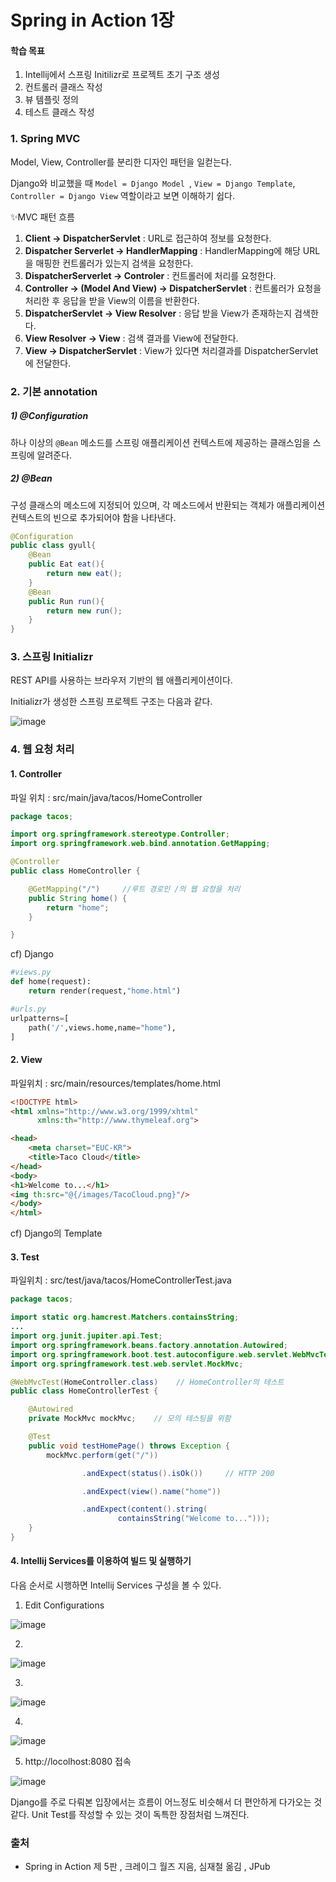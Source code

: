 # Spring in Action 1장

#### 학습 목표

1. Intellij에서 스프링 Initilizr로 프로젝트 초기 구조 생성
2. 컨트롤러 클래스 작성
3. 뷰 템플릿 정의
4. 테스트 클래스 작성



### 1. Spring MVC

Model, View, Controller를 분리한 디자인 패턴을 일컫는다.

Django와 비교했을 때 `Model = Django Model `, `View = Django Template`, `Controller = Django View` 역할이라고 보면 이해하기 쉽다.



✨MVC 패턴 흐름

1. **Client -> DispatcherServlet** : URL로 접근하여 정보를 요청한다.
2. **Dispatcher Serverlet -> HandlerMapping** : HandlerMapping에 해당 URL을 매핑한 컨트롤러가 있는지 검색을 요청한다.
3. **DispatcherServerlet -> Controler** : 컨트롤러에 처리를 요청한다.
4. **Controller -> (Model And View) -> DispatcherServlet** : 컨트롤러가 요청을 처리한 후 응답을 받을 View의 이름을 반환한다.
5. **DispatcherServlet -> View Resolver** : 응답 받을 View가 존재하는지 검색한다.
6. **View Resolver -> View** : 검색 결과를 View에 전달한다.
7. **View -> DispatcherServlet** : View가 있다면 처리결과를 DispatcherServlet에 전달한다.



### 2. 기본 annotation

##### 1) @Configuration

하나 이상의 `@Bean` 메소드를 스프링 애플리케이션 컨텍스트에 제공하는 클래스임을 스프링에 알려준다. 

##### 2) @Bean

구성 클래스의 메소드에 지정되어 있으며, 각 메소드에서 반환되는 객체가 애플리케이션 컨텍스트의 빈으로 추가되어야 함을 나타낸다.

```java
@Configuration
public class gyull{
    @Bean
    public Eat eat(){
        return new eat();
    }
    @Bean
    public Run run(){
        return new run();
    }
}
```



### 3. 스프링 Initializr

REST API를 사용하는 브라우저 기반의 웹 애플리케이션이다.

Initializr가 생성한 스프링 프로젝트 구조는 다음과 같다.

![image](https://user-images.githubusercontent.com/42667951/90594284-03953980-e225-11ea-8c2f-e47a1a0cf462.png)



### 4. 웹 요청 처리 

#### 1. Controller

파일 위치 : src/main/java/tacos/HomeController

```java
package tacos;

import org.springframework.stereotype.Controller;
import org.springframework.web.bind.annotation.GetMapping;

@Controller                      
public class HomeController {

    @GetMapping("/")     //루트 경로인 /의 웹 요청을 처리        
    public String home() {
        return "home";           
    }

}
```

cf) Django

```python
#views.py
def home(request):
    return render(request,"home.html")
```

```python
#urls.py
urlpatterns=[
    path('/',views.home,name="home"),
]
```



#### 2. View

파일위치 : src/main/resources/templates/home.html

```html
<!DOCTYPE html>
<html xmlns="http://www.w3.org/1999/xhtml"
      xmlns:th="http://www.thymeleaf.org">

<head>
    <meta charset="EUC-KR">
    <title>Taco Cloud</title>
</head>
<body>
<h1>Welcome to...</h1>
<img th:src="@{/images/TacoCloud.png}"/>
</body>
</html>
```

cf) Django의 Template



#### 3. Test

파일위치 : src/test/java/tacos/HomeControllerTest.java

```java
package tacos;

import static org.hamcrest.Matchers.containsString;
...
import org.junit.jupiter.api.Test;
import org.springframework.beans.factory.annotation.Autowired;
import org.springframework.boot.test.autoconfigure.web.servlet.WebMvcTest;
import org.springframework.test.web.servlet.MockMvc;

@WebMvcTest(HomeController.class)    // HomeController의 테스트
public class HomeControllerTest {

    @Autowired
    private MockMvc mockMvc;    // 모의 테스팅을 위함

    @Test
    public void testHomePage() throws Exception {
        mockMvc.perform(get("/"))      

                .andExpect(status().isOk())     // HTTP 200

                .andExpect(view().name("home"))  

                .andExpect(content().string(      
                        containsString("Welcome to...")));
    }
}
```



#### 4. Intellij Services를 이용하여 빌드 및 실행하기

다음 순서로 시행하면 Intellij Services 구성을 볼 수 있다.

1. Edit Configurations

![image](https://user-images.githubusercontent.com/42667951/90595238-4a842e80-e227-11ea-8c2d-60dbe8414296.png)



2. 

![image](https://user-images.githubusercontent.com/42667951/90595374-b6ff2d80-e227-11ea-90d7-c4df64fccf39.png)



3.

![image](https://user-images.githubusercontent.com/42667951/90595451-de55fa80-e227-11ea-95fd-7fe722664a15.png)



4. 

![image](https://user-images.githubusercontent.com/42667951/90595516-ff1e5000-e227-11ea-8892-198213a8b5ec.png)



5. http://locolhost:8080 접속

![image](https://user-images.githubusercontent.com/42667951/90608281-57138180-e23d-11ea-8a94-1db584a107d9.png)

Django를 주로 다뤄본 입장에서는 흐름이 어느정도 비슷해서 더 편안하게 다가오는 것 같다. Unit Test를 작성할 수 있는 것이 독특한 장점처럼 느껴진다.  

### 출처

- Spring in Action 제 5판 , 크레이그 월즈 지음, 심재철 옮김 , JPub
